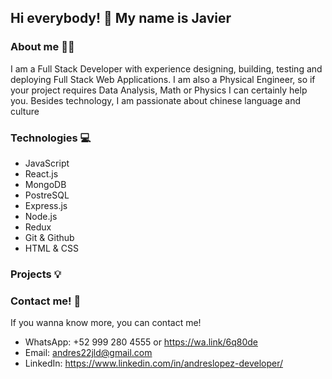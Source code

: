 ## Hi everybody! 👋 My name is Javier

### About me 👨‍💻 
I am a Full Stack Developer with experience designing, building, testing and deploying Full Stack Web Applications.
I am also a Physical Engineer, so if your project requires Data Analysis, Math or Physics I can certainly help you.
Besides technology, I am passionate about chinese language and culture 

### Technologies 💻
- JavaScript
- React.js
- MongoDB
- PostreSQL
- Express.js
- Node.js
- Redux
- Git & Github
- HTML & CSS

### Projects 💡


### Contact me! 📱

If you wanna know more, you can contact me!
- WhatsApp: +52 999 280 4555 or https://wa.link/6q80de
- Email: andres22jld@gmail.com
- LinkedIn: https://www.linkedin.com/in/andreslopez-developer/
